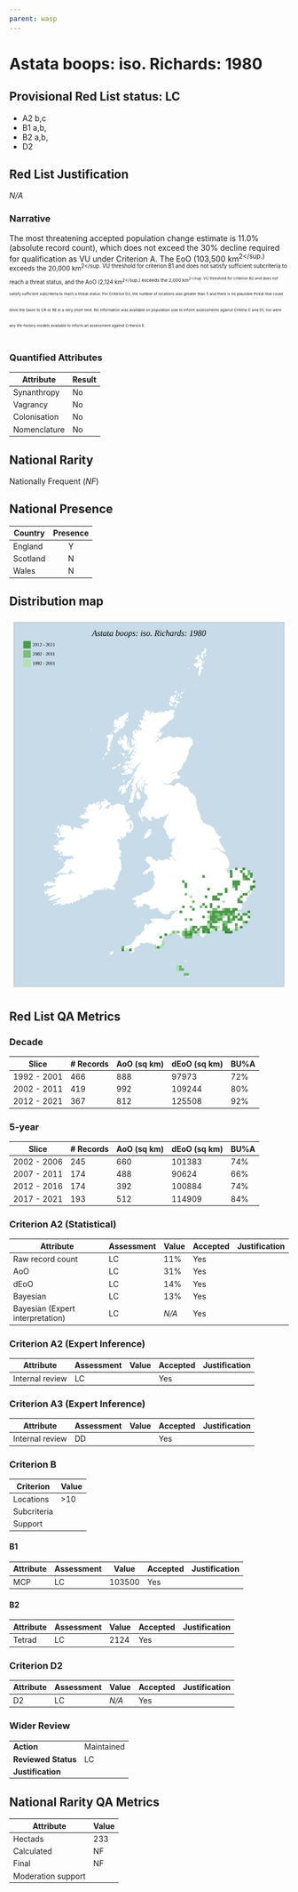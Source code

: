 ```yaml
---
parent: wasp
---
```


# Astata boops: iso. Richards: 1980

## Provisional Red List status: LC
- A2 b,c
- B1 a,b, 
- B2 a,b, 
- D2

## Red List Justification
*N/A*
### Narrative


The most threatening accepted population change estimate is 11.0% (absolute record count), which does not exceed the 30% decline required for qualification as VU under Criterion A. The EoO (103,500 km<sup>2</sup.) exceeds the 20,000 km<sup>2</sup. VU threshold for criterion B1 and does not satisfy sufficient subcriteria to reach a threat status, and the AoO (2,124 km<sup>2</sup.) exceeds the 2,000 km<sup>2</sup. VU threshold for criterion B2 and does not satisfy sufficient subcriteria to reach a threat status. For Criterion D2, the number of locations was greater than 5 and there is no plausible threat that could drive the taxon to CR or RE in a very short time. No information was available on population size to inform assessments against Criteria C and D1; nor were any life-history models available to inform an assessment against Criterion E.
### Quantified Attributes
|Attribute|Result|
|---|---|
|Synanthropy|No|
|Vagrancy|No|
|Colonisation|No|
|Nomenclature|No|


## National Rarity
Nationally Frequent (*NF*)

## National Presence
|Country|Presence
|---|:-:|
|England|Y|
|Scotland|N|
|Wales|N|


## Distribution map
![](../map/571.svg)

## Red List QA Metrics
### Decade
| Slice | # Records | AoO (sq km) | dEoO (sq km) |BU%A |
|---|---|---|---|---|
|1992 - 2001|466|888|97973|72%|
|2002 - 2011|419|992|109244|80%|
|2012 - 2021|367|812|125508|92%|
### 5-year
| Slice | # Records | AoO (sq km) | dEoO (sq km) |BU%A |
|---|---|---|---|---|
|2002 - 2006|245|660|101383|74%|
|2007 - 2011|174|488|90624|66%|
|2012 - 2016|174|392|100884|74%|
|2017 - 2021|193|512|114909|84%|
### Criterion A2 (Statistical)
|Attribute|Assessment|Value|Accepted|Justification
|---|---|---|---|---|
|Raw record count|LC|11%|Yes||
|AoO|LC|31%|Yes||
|dEoO|LC|14%|Yes||
|Bayesian|LC|13%|Yes||
|Bayesian (Expert interpretation)|LC|*N/A*|Yes||
### Criterion A2 (Expert Inference)
|Attribute|Assessment|Value|Accepted|Justification
|---|---|---|---|---|
|Internal review|LC||Yes||
### Criterion A3 (Expert Inference)
|Attribute|Assessment|Value|Accepted|Justification
|---|---|---|---|---|
|Internal review|DD||Yes||
### Criterion B
|Criterion| Value|
|---|---|
|Locations|>10|
|Subcriteria||
|Support||
#### B1
|Attribute|Assessment|Value|Accepted|Justification
|---|---|---|---|---|
|MCP|LC|103500|Yes||
#### B2
|Attribute|Assessment|Value|Accepted|Justification
|---|---|---|---|---|
|Tetrad|LC|2124|Yes||
### Criterion D2
|Attribute|Assessment|Value|Accepted|Justification
|---|---|---|---|---|
|D2|LC|*N/A*|Yes||
### Wider Review
|  |  |
|---|---|
|**Action**|Maintained|
|**Reviewed Status**|LC|
|**Justification**||


## National Rarity QA Metrics
|Attribute|Value|
|---|---|
|Hectads|233|
|Calculated|NF|
|Final|NF|
|Moderation support||


